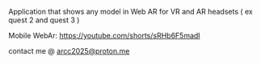 
Application that shows any model in Web AR for VR and AR headsets ( ex quest 2 and quest 3 )

Mobile WebAr: https://youtube.com/shorts/sRHb6F5madI

contact me @ arcc2025@proton.me
